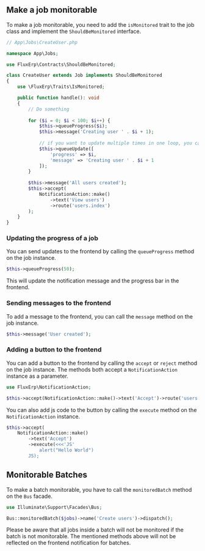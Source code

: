 ## Make a job monitorable

To make a job monitorable, you need to add the `isMonitored` trait to the job class and implement the `ShouldBeMonitored` interface.

```php
// App\Jobs\CreateUser.php

namespace App\Jobs;

use FluxErp\Contracts\ShouldBeMonitored;

class CreateUser extends Job implements ShouldBeMonitored
{
    use \FluxErp\Traits\IsMonitored;

    public function handle(): void
    {
        // Do something
        
        for ($i = 0; $i < 100; $i++) {
            $this->queueProgress($i);
            $this->message('Creating user ' . $i + 1);
            
            // if you want to update multiple times in one loop, you can use the update method
            $this->queueUpdate([
                'progress' => $i,
                'message' => 'Creating user ' . $i + 1
            ]);
        }
      
        $this->message('All users created');
        $this->accept(
            NotificationAction::make()
                ->text('View users')
                ->route('users.index')
        );
    }
}
```

### Updating the progress of a job

You can send updates to the frontend by calling the `queueProgress` method on the job instance.

```php
$this->queueProgress(50);
```

This will update the notification message and the progress bar in the frontend.

### Sending messages to the frontend

To add a message to the frontend, you can call the `message` method on the job instance.

```php
$this->message('User created');
```

### Adding a button to the frontend

You can add a button to the frontend by calling the `accept` or `reject` method on the job instance.
The methods both accept a `NotificationAction` instance as a parameter.

```php
use FluxErp\NotificationAction;

$this->accept(NotificationAction::make()->text('Accept')->route('users.index'));
```

You can also add js code to the button by calling the `execute` method on the `NotificationAction` instance.

```php
$this->accept(
    NotificationAction::make()
        ->text('Accept')
        ->execute(<<<'JS'
            alert("Hello World")
        JS);
```

## Monitorable Batches

To make a batch monitorable, you have to call the `monitoredBatch` method on the `Bus` facade.

```php
use Illuminate\Support\Facades\Bus;

Bus::monitoredBatch($jobs)->name('Create users')->dispatch();
```

Please be aware that all jobs inside a batch will not be monitored if the batch is not monitorable.
The mentioned methods above will not be reflected on the frontend notification for batches.
